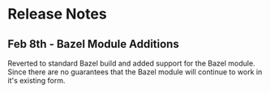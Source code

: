 # Release Notes

## Feb 8th - Bazel Module Additions

Reverted to standard Bazel build and added support
for the Bazel module. Since there are no guarantees that
the Bazel module will continue to work in it's existing form.
